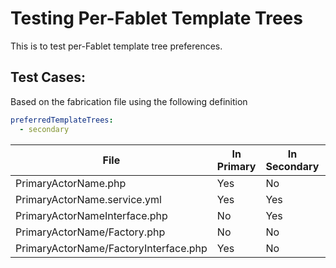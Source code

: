 # Testing Per-Fablet Template Trees

This is to test per-Fablet template tree preferences.

## Test Cases:
Based on the fabrication file using the following definition
```yaml
preferredTemplateTrees:
  - secondary
```

|File                                 |In Primary|In Secondary|In Tertiary|Selected |
|-------------------------------------|----------|------------|-----------|---------|
|PrimaryActorName.php                 |Yes       |No          |No         |Primary  |
|PrimaryActorName.service.yml         |Yes       |Yes         |No         |Secondary|
|PrimaryActorNameInterface.php        |No        |Yes         |Yes        |Secondary|
|PrimaryActorName/Factory.php         |No        |No          |Yes        |Tertiary |
|PrimaryActorName/FactoryInterface.php|Yes       |No          |Yes        |Primary  |
